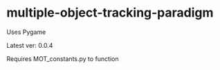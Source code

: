 # multiple-object-tracking-paradigm

Uses Pygame

Latest ver: 0.0.4

Requires MOT_constants.py to function
